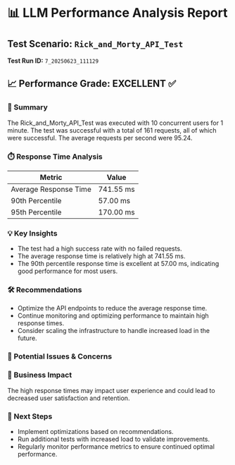# 📊 LLM Performance Analysis Report

## Test Scenario: `Rick_and_Morty_API_Test`
**Test Run ID:** `7_20250623_111129`

## 📈 Performance Grade: EXCELLENT ✅

### 📝 Summary
The Rick_and_Morty_API_Test was executed with 10 concurrent users for 1 minute. The test was successful with a total of 161 requests, all of which were successful. The average requests per second were 95.24.

### ⏱️ Response Time Analysis
| Metric | Value |
|---|---|
| Average Response Time | 741.55 ms |
| 90th Percentile | 57.00 ms |
| 95th Percentile | 170.00 ms |

### 💡 Key Insights
- The test had a high success rate with no failed requests.
- The average response time is relatively high at 741.55 ms.
- The 90th percentile response time is excellent at 57.00 ms, indicating good performance for most users.

### 🛠️ Recommendations
- Optimize the API endpoints to reduce the average response time.
- Continue monitoring and optimizing performance to maintain high response times.
- Consider scaling the infrastructure to handle increased load in the future.

### 🚨 Potential Issues & Concerns

### 💼 Business Impact
The high response times may impact user experience and could lead to decreased user satisfaction and retention.

### 🚀 Next Steps
- Implement optimizations based on recommendations.
- Run additional tests with increased load to validate improvements.
- Regularly monitor performance metrics to ensure continued optimal performance.
